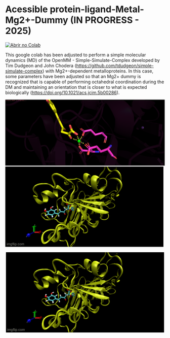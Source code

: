# Acessible protein-ligand-Metal-Mg2+-Dummy (IN PROGRESS - 2025)
[![Abrir no Colab](https://colab.research.google.com/assets/colab-badge.svg)](https://colab.research.google.com/drive/1JWrIuQTpksdFexwtlSpfdo1y5ZQazJIL)

This google colab has been adjusted to perform a simple molecular dynamics (MD) of the OpenMM - Simple-Simulate-Complex developed by Tim Dudgeon and John Chodera (https://github.com/tdudgeon/simple-simulate-complex) with Mg2+-dependent metalloproteins. In this case, some parameters have been adjusted so that an Mg2+ dummy is recognized that is capable of performing octahedral coordination during the DM and maintaining an orientation that is closer to what is expected biologically (https://doi.org/10.1021/acs.jcim.5b00286).

![logo do projeto](/coord_MG_NgCPH_oxy.png)
![logo do projeto](/9mvn71.gif)
<p align="center">
  <img src="/9mvn71.gif" alt="Descrição da Imagem" />
</p>

